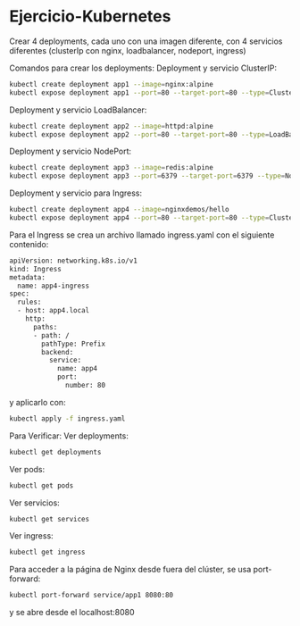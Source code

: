 # Ejercicio-Kubernetes
Crear 4 deployments, cada uno con una imagen diferente, con 4 servicios diferentes (clusterIp con nginx, loadbalancer, nodeport, ingress)

Comandos para crear los deployments:
Deployment y servicio ClusterIP:
```bash
kubectl create deployment app1 --image=nginx:alpine
kubectl expose deployment app1 --port=80 --target-port=80 --type=ClusterIP
```
Deployment y servicio LoadBalancer:
```bash
kubectl create deployment app2 --image=httpd:alpine
kubectl expose deployment app2 --port=80 --target-port=80 --type=LoadBalancer
```
Deployment y servicio NodePort:
```bash
kubectl create deployment app3 --image=redis:alpine
kubectl expose deployment app3 --port=6379 --target-port=6379 --type=NodePort
```
Deployment y servicio para Ingress:
```bash
kubectl create deployment app4 --image=nginxdemos/hello
kubectl expose deployment app4 --port=80 --target-port=80 --type=ClusterIP
```
Para el Ingress se crea un archivo llamado ingress.yaml con el siguiente contenido:

```bash
apiVersion: networking.k8s.io/v1
kind: Ingress
metadata:
  name: app4-ingress
spec:
  rules:
  - host: app4.local
    http:
      paths:
      - path: /
        pathType: Prefix
        backend:
          service:
            name: app4
            port:
              number: 80
```
y aplicarlo con:
```bash
kubectl apply -f ingress.yaml
```


Para Verificar:
Ver deployments:
```bash
kubectl get deployments
```
Ver pods:
```bash
kubectl get pods
```
Ver servicios:
```bash
kubectl get services
```
Ver ingress:
```bash
kubectl get ingress
```

Para acceder a la página de Nginx desde fuera del clúster, se usa port-forward:
```bash
kubectl port-forward service/app1 8080:80
```
y se abre desde el localhost:8080
